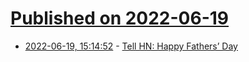 # [Published on 2022-06-19](index.md)

* [2022-06-19, 15:14:52](https://news.ycombinator.com/item?id=31800144) - [Tell HN: Happy Fathers’ Day](https://news.ycombinator.com/item?id=31800144)
